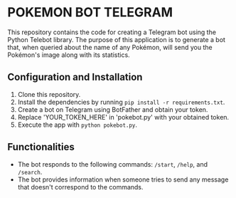# POKEMON BOT TELEGRAM

This repository contains the code for creating a Telegram bot using the Python Telebot library. The purpose of this application is to generate a bot that, when queried about the name of any Pokémon, will send you the Pokémon's image along with its statistics.


## Configuration and Installation
1. Clone this repository.
2. Install the dependencies by running `pip install -r requirements.txt`.
3. Create a bot on Telegram using BotFather and obtain your token.
4. Replace 'YOUR_TOKEN_HERE' in 'pokebot.py' with your obtained token.
5. Execute the app with `python pokebot.py`.


## Functionalities
- The bot responds to the following commands: `/start`, `/help`, and `/search`.
- The bot provides information when someone tries to send any message that doesn't correspond to the commands.